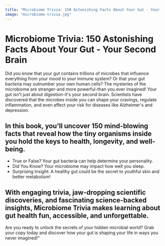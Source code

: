 ```yaml
---
title: "Microbiome Trivia: 150 Astonishing Facts About Your Gut - Your Second Brain"
image: "microbiome-trivia.jpg"
---
```


# Microbiome Trivia: 150 Astonishing Facts About Your Gut - Your Second Brain

Did you know that your gut contains trillions of microbes that influence everything from your mood to your immune system? 
Or that your gut bacteria may outnumber your own human cells? 
The mysteries of the microbiome are stranger-and more powerful-than you ever imagined!
Your gut isn't just about digestion-it's your second brain. Scientists have discovered that the microbes inside you can shape your cravings, regulate inflammation, and even affect your risk for diseases like Alzheimer's and depression.

## In this book, you'll uncover 150 mind-blowing facts that reveal how the tiny organisms inside you hold the keys to health, longevity, and well-being.
  - True or False? Your gut bacteria can help determine your personality.
  - Did You Know? Your microbiome may impact how well you sleep.
  - Surprising Insight: A healthy gut could be the secret to youthful skin and better metabolism!

## With engaging trivia, jaw-dropping scientific discoveries, and fascinating science-backed insights, Microbiome Trivia makes learning about gut health fun, accessible, and unforgettable.
Are you ready to unlock the secrets of your hidden microbial world?
Grab your copy today and discover how your gut is shaping your life in ways you never imagined!"

